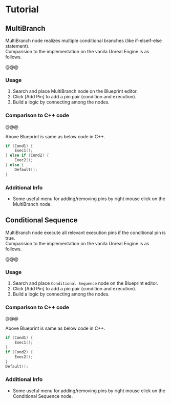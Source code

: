 # Tutorial

## MultiBranch

MultiBranch node realizes multiple conditional branches (like if-elseif-else statement).  
Comparision to the implementation on the vanila Unreal Engine is as follows.

@@@

### Usage

1. Search and place MultiBranch node on the Blueprint editor.
2. Click [Add Pin] to add a pin pair (condition and execution).
3. Build a logic by connecting among the nodes.

### Comparison to C++ code

@@@

Above Blueprint is same as below code in C++.

```cpp
if (Cond1) {
    Exec1();
} else if (Cond2) {
    Exec2();
} else {
    Default();
}
```

### Additional Info

* Some useful menu for adding/removing pins by right mouse click on the MultiBranch node.

## Conditional Sequence

MultiBranch node execute all relevant execution pins if the conditional pin is true.  
Comparision to the implementation on the vanila Unreal Engine is as follows.

@@@

### Usage

1. Search and place `Conditional Sequence` node on the Blueprint editor.
2. Click [Add Pin] to add a pin pair (condition and execution).
3. Build a logic by connecting among the nodes.

### Comparison to C++ code

@@@

Above Blueprint is same as below code in C++.

```cpp
if (Cond1) {
    Exec1();
}
if (Cond2) {
    Exec2();
}
Default();
```

### Additional Info

* Some useful menu for adding/removing pins by right mouse click on the Conditional Sequence node.